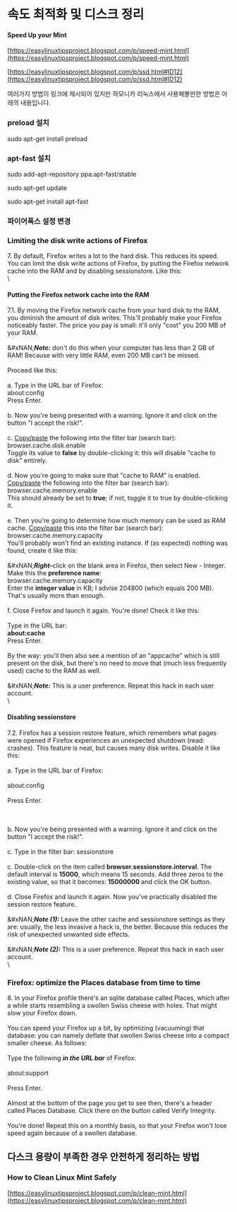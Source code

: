 # 속도 최적화 및 디스크 정리

#### Speed Up your Mint <a href="#id-speedupyourmint" id="id-speedupyourmint"></a>

[https://easylinuxtipsproject.blogspot.com/p/speed-mint.html](https://easylinuxtipsproject.blogspot.com/p/speed-mint.html)

[https://easylinuxtipsproject.blogspot.com/p/ssd.html#ID12](https://easylinuxtipsproject.blogspot.com/p/ssd.html#ID12)

여러가지 방법이 링크에 제시되어 있지만 하모니카 리눅스에서 사용해볼만한 방법은 아래의 내용입니다.

### preload 설치 <a href="#id-preload" id="id-preload"></a>

sudo apt-get install preload

### apt-fast 설치 <a href="#id-apt-fast" id="id-apt-fast"></a>

sudo add-apt-repository ppa:apt-fast/stable

sudo apt-get update

sudo apt-get install apt-fast

### 파이어폭스 설정 변경 <a href="#id" id="id"></a>

### Limiting the disk write actions of Firefox <a href="#id-limitingthediskwriteactionsoffirefox" id="id-limitingthediskwriteactionsoffirefox"></a>

7\. By default, Firefox writes a lot to the hard disk. This reduces its speed. You can limit the disk write actions of Firefox, by putting the Firefox network cache into the RAM and by disabling sessionstore. Like this:\
\


#### Putting the Firefox network cache into the RAM <a href="#id-puttingthefirefoxnetworkcacheintotheram" id="id-puttingthefirefoxnetworkcacheintotheram"></a>

7.1. By moving the Firefox network cache from your hard disk to the RAM, you diminish the amount of disk writes. This'll probably make your Firefox noticeably faster. The price you pay is small: it'll only "cost" you 200 MB of your RAM.\
\
&#xNAN;_**Note:**_ don't do this when your computer has less than 2 GB of RAM! Because with very little RAM, even 200 MB can't be missed.\
\
Proceed like this:\
\
a. Type in the URL bar of Firefox:\
about:config\
Press Enter.\
\
b. Now you're being presented with a warning. Ignore it and click on the button "I accept the risk!".\
\
c. [Copy/paste](https://easylinuxtipsproject.blogspot.com/p/copy-paste.html) the following into the filter bar (search bar):\
browser.cache.disk.enable\
Toggle its value to **false** by double-clicking it: this will disable "cache to disk" entirely.\
\
d. Now you're going to make sure that "cache to RAM" is enabled. [Copy/paste](https://easylinuxtipsproject.blogspot.com/p/copy-paste.html) the following into the filter bar (search bar):\
browser.cache.memory.enable\
This should already be set to **true**; if not, toggle it to true by double-clicking it.\
\
e. Then you're going to determine how much memory can be used as RAM cache. [Copy/paste](https://easylinuxtipsproject.blogspot.com/p/copy-paste.html) this into the filter bar (search bar):\
browser.cache.memory.capacity\
You'll probably won't find an existing instance. If (as expected) nothing was found, create it like this:\
\
&#xNAN;_**Right-**_&#x63;lick on the blank area in Firefox, then select New - Integer.\
Make this the **preference name**:\
browser.cache.memory.capacity\
Enter the **integer value** in KB; I advise 204800 (which equals 200 MB). That's usually more than enough.\
\
f. Close Firefox and launch it again. You're done! Check it like this:\
\
Type in the URL bar:\
**about:cache**\
Press Enter.\
\
By the way: you'll then also see a mention of an "appcache" which is still present on the disk, but there's no need to move that (much less frequently used) cache to the RAM as well.\
\
&#xNAN;_**Note:**_ This is a user preference. Repeat this hack in each user account.\
\


#### Disabling sessionstore <a href="#id-disablingsessionstore" id="id-disablingsessionstore"></a>

7.2. Firefox has a session restore feature, which remembers what pages were opened if Firefox experiences an unexpected shutdown (read: crashes). This feature is neat, but causes many disk writes. Disable it like this:\
\
a. Type in the URL bar of Firefox:\
\
about:config\
\
Press Enter.

\
\
b. Now you're being presented with a warning. Ignore it and click on the button "I accept the risk!".\
\
c. Type in the filter bar: sessionstore\
\
c. Double-click on the item called **browser.sessionstore.interval**. The default interval is **15000**, which means 15 seconds. Add three zeros to the existing value, so that it becomes: **15000000** and click the OK button.\
\
d. Close Firefox and launch it again. Now you've practically disabled the session restore feature.\
\
&#xNAN;_**Note (1):**_ Leave the other cache and sessionstore settings as they are: usually, the less invasive a hack is, the better. Because this reduces the risk of unexpected unwanted side effects.\
\
&#xNAN;_**Note (2):**_ This is a user preference. Repeat this hack in each user account.\
\


### Firefox: optimize the Places database from time to time <a href="#id-firefox-optimizetheplacesdatabasefromtimetotime" id="id-firefox-optimizetheplacesdatabasefromtimetotime"></a>

8\. In your Firefox profile there's an sqlite database called Places, which after a while starts resembling a swollen Swiss cheese with holes. That might slow your Firefox down.\
\
You can speed your Firefox up a bit, by optimizing (vacuuming) that database: you can namely deflate that swollen Swiss cheese into a compact smaller cheese. As follows:\
\
Type the following _**in the URL bar**_ of Firefox:\
\
about:support\
\
Press Enter.\
\
Almost at the bottom of the page you get to see then, there's a header called Places Database. Click there on the button called Verify Integrity.\
\
You're done! Repeat this on a monthly basis, so that your Firefox won't lose speed again because of a swollen database.

## 다스크 용량이 부족한 경우 안전하게 정리하는 방법 <a href="#id" id="id"></a>

### How to Clean Linux Mint Safely <a href="#id-howtocleanlinuxmintsafely" id="id-howtocleanlinuxmintsafely"></a>

[https://easylinuxtipsproject.blogspot.com/p/clean-mint.html](https://easylinuxtipsproject.blogspot.com/p/clean-mint.html)
